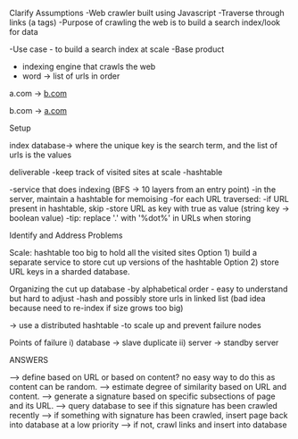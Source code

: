 Clarify Assumptions
-Web crawler built using Javascript
-Traverse through links (a tags)
-Purpose of crawling the web is to build a search index/look for data

-Use case - to build a search index at scale
-Base product
  - indexing engine that crawls the web
  - word -> list of urls in order

a.com -> <a href="b.com">b.com</a>

b.com -> <a href="a.com">a.com</a>

Setup

index database-> where the unique key is the search term, and the list of urls is the values

deliverable
-keep track of visited sites at scale
  -hashtable

-service that does indexing (BFS -> 10 layers from an entry point)
-in the server, maintain a hashtable for memoising
-for each URL traversed:
  -if URL present in hashtable, skip
  -store URL as key with true as value (string key -> boolean value)
  -tip: replace '.' with '%dot%' in URLs when storing

Identify and Address Problems

Scale: hashtable too big to hold all the visited sites
  Option 1) build a separate service to store cut up versions of the hashtable
  Option 2) store URL keys in a sharded database.

Organizing the cut up database
  -by alphabetical order - easy to understand but hard to adjust
  -hash and possibly store urls in linked list (bad idea because need to re-index if size grows too big)

  -> use a distributed hashtable
      -to scale up and prevent failure nodes

Points of failure
  i) database -> slave duplicate
  ii) server -> standby server

ANSWERS

--> define based on URL or based on content? no easy way to do this as content can be random.
--> estimate degree of similarity based on URL and content.
--> generate a signature based on specific subsections of page and its URL.
--> query database to see if this signature has been crawled recently
--> if something with signature has been crawled, insert page back into database at a low priority
--> if not, crawl links and insert into database
















